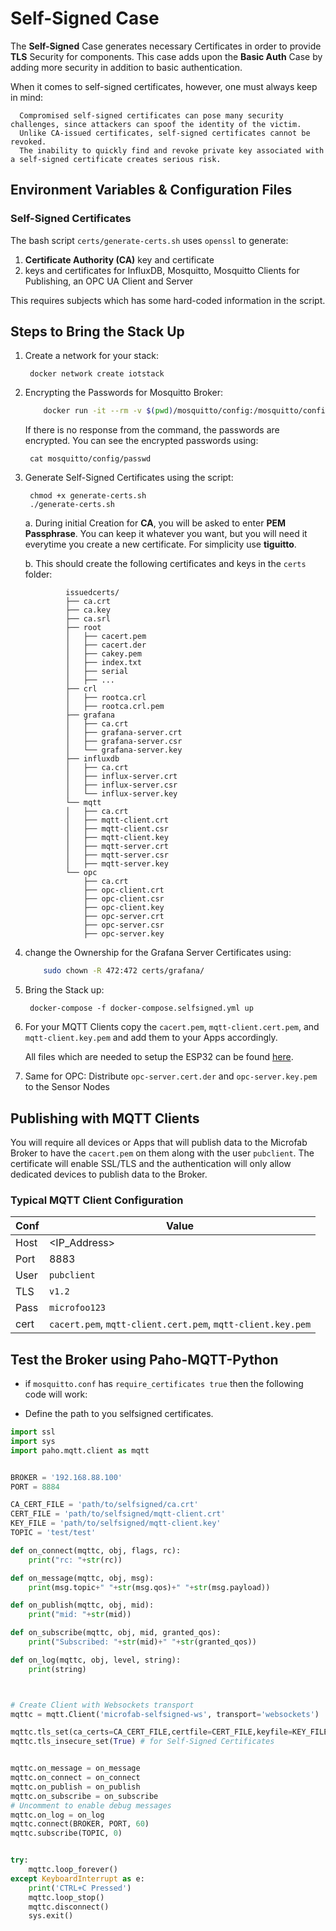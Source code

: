 # Self-Signed Case
      
The __Self-Signed__ Case generates necessary Certificates in order to provide __TLS__ Security for components. This case
adds upon the __Basic Auth__ Case by adding more security in addition to basic authentication.

When it comes to self-signed certificates, however, one must always keep in mind:

      Compromised self-signed certificates can pose many security challenges, since attackers can spoof the identity of the victim. 
      Unlike CA-issued certificates, self-signed certificates cannot be revoked. 
      The inability to quickly find and revoke private key associated with a self-signed certificate creates serious risk.


## Environment Variables & Configuration Files

### Self-Signed Certificates

The bash script `certs/generate-certs.sh` uses `openssl` to generate:
1. __Certificate Authority (CA)__ key and certificate
2. keys and certificates for InfluxDB, Mosquitto, Mosquitto Clients for Publishing, an OPC UA Client and Server

This requires subjects which has some hard-coded information in the script.

## Steps to Bring the Stack Up

1. Create a network for your stack:

        docker network create iotstack

2. Encrypting the Passwords for Mosquitto Broker:
    ```bash
        docker run -it --rm -v $(pwd)/mosquitto/config:/mosquitto/config eclipse-mosquitto mosquitto_passwd -U /mosquitto/config/passwd
    ```

    If there is no response from the command, the passwords are encrypted. You can see the encrypted passwords using:

        cat mosquitto/config/passwd

3. Generate Self-Signed Certificates using the script:

        chmod +x generate-certs.sh
        ./generate-certs.sh
    
    a. During initial Creation for __CA__, you will be asked to enter __PEM Passphrase__. You can keep it whatever you want, but you will need it everytime you create a new certificate. For simplicity use __tiguitto__.

    b. This should create the following certificates and keys in the `certs` folder:

                issuedcerts/
                ├── ca.crt
                ├── ca.key
                ├── ca.srl
                ├── root
                │   ├── cacert.pem
                │   ├── cacert.der
                │   ├── cakey.pem
                │   ├── index.txt 
                │   ├── serial
                │   ├── ...
                ├── crl
                │   ├── rootca.crl
                │   ├── rootca.crl.pem
                ├── grafana
                │   ├── ca.crt
                │   ├── grafana-server.crt
                │   ├── grafana-server.csr
                │   └── grafana-server.key
                ├── influxdb
                │   ├── ca.crt
                │   ├── influx-server.crt
                │   ├── influx-server.csr
                │   └── influx-server.key
                └── mqtt
                │   ├── ca.crt
                │   ├── mqtt-client.crt
                │   ├── mqtt-client.csr
                │   ├── mqtt-client.key
                │   ├── mqtt-server.crt
                │   ├── mqtt-server.csr
                │   ├── mqtt-server.key
                └── opc
                    ├── ca.crt
                    ├── opc-client.crt
                    ├── opc-client.csr
                    ├── opc-client.key
                    ├── opc-server.crt
                    ├── opc-server.csr
                    ├── opc-server.key


4. change the Ownership for the Grafana Server Certificates using:

    ```bash
        sudo chown -R 472:472 certs/grafana/
    ```

5. Bring the Stack up:

        docker-compose -f docker-compose.selfsigned.yml up 

6. For your MQTT Clients copy the `cacert.pem`, `mqtt-client.cert.pem`, and `mqtt-client.key.pem` and add them to your Apps accordingly.
   
   All files which are needed to setup the ESP32 can be found [here](microfab/hardware/esp/03_self_signed_auth).

7. Same for OPC: Distribute `opc-server.cert.der` and `opc-server.key.pem` to the Sensor Nodes


## Publishing with MQTT Clients

You will require all devices or Apps that will publish data to the Microfab Broker to have the `cacert.pem` on them along with the user `pubclient`. 
The certificate will enable SSL/TLS and the authentication will only allow dedicated devices to publish data to the Broker.

### Typical MQTT Client Configuration

| Conf | Value                                                       |
|------|-------------------------------------------------------------|
| Host | <IP_Address>                                                |
| Port | 8883                                                        |
| User | `pubclient`                                                 |
| TLS  | `v1.2`                                                      |
| Pass | `microfoo123`                                               |
| cert | `cacert.pem`, `mqtt-client.cert.pem`, `mqtt-client.key.pem` |


## Test the Broker using Paho-MQTT-Python 

- if `mosquitto.conf` has `require_certificates true` then the following code will work:

- Define the path to you selfsigned certificates.

```python
import ssl
import sys
import paho.mqtt.client as mqtt


BROKER = '192.168.88.100'
PORT = 8884

CA_CERT_FILE = 'path/to/selfsigned/ca.crt'
CERT_FILE = 'path/to/selfsigned/mqtt-client.crt'
KEY_FILE = 'path/to/selfsigned/mqtt-client.key'
TOPIC = 'test/test'

def on_connect(mqttc, obj, flags, rc):
    print("rc: "+str(rc))

def on_message(mqttc, obj, msg):
    print(msg.topic+" "+str(msg.qos)+" "+str(msg.payload))

def on_publish(mqttc, obj, mid):
    print("mid: "+str(mid))

def on_subscribe(mqttc, obj, mid, granted_qos):
    print("Subscribed: "+str(mid)+" "+str(granted_qos))

def on_log(mqttc, obj, level, string):
    print(string)



# Create Client with Websockets transport
mqttc = mqtt.Client('microfab-selfsigned-ws', transport='websockets')

mqttc.tls_set(ca_certs=CA_CERT_FILE,certfile=CERT_FILE,keyfile=KEY_FILE,tls_version=ssl.PROTOCOL_TLSv1_2)
mqttc.tls_insecure_set(True) # for Self-Signed Certificates


mqttc.on_message = on_message
mqttc.on_connect = on_connect
mqttc.on_publish = on_publish
mqttc.on_subscribe = on_subscribe
# Uncomment to enable debug messages
mqttc.on_log = on_log
mqttc.connect(BROKER, PORT, 60)
mqttc.subscribe(TOPIC, 0)


try:
    mqttc.loop_forever()
except KeyboardInterrupt as e:
    print('CTRL+C Pressed')
    mqttc.loop_stop()
    mqttc.disconnect()
    sys.exit()

```

       